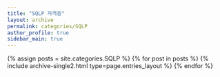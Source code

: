 ```yaml
---
title: "SQLP 자격증"
layout: archive
permalink: categories/SQLP
author_profile: true
sidebar_main: true
---
```





{% assign posts = site.categories.SQLP %}
{% for post in posts %} {% include archive-single2.html type=page.entries_layout %} {% endfor %}